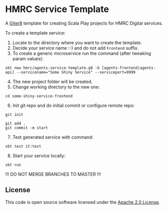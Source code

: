 
# HMRC Service Template

A [Giter8](http://www.foundweekends.org/giter8/) template for creating Scala Play projects for HMRC Digital services.

To create a template service:

1. Locate to the directory where you want to create the template.
2. Decide your service name :-) and do not add `Frontend` suffix.
3. To create a generic microservice run the command (after tweaking param values):

  ```
  sbt new hmrc/agents-service-template.g8 -b [agents-frontend|agents-api] --servicename="Some Shiny Service" --serviceport=9999
  ```
  
4. The new project folder will be created.
5. Change working directory to the new one:

  `cd some-shiny-service-frontend`

6. Init git repo and do initial commit or configure remote repo:

  ```
  git init
  
  git add .
  git commit -m start
  ```

7. Test generated service with command:

  ```
  sbt test it:test
  ```
  
8. Start your service locally:

  ```
  sbt run
  ```


!!! DO NOT MERGE BRANCHES TO MASTER !!!

## License

This code is open source software licensed under the [Apache 2.0 License]("http://www.apache.org/licenses/LICENSE-2.0.html").
